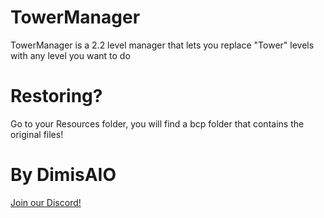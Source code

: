 # TowerManager
TowerManager is a 2.2 level manager that lets you replace "Tower" levels with any level you want to do

# Restoring?
Go to your Resources folder, you will find a bcp folder that contains the original files!

# By DimisAIO
[Join our Discord!](https://dsc.gg/dimisaio)
